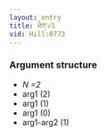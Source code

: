 ```yaml
---
layout: entry
title: ཐེག་√1
vid: Hill:0773
---
```

### Argument structure
* _N =2_
* arg1 (2)
* arg1 (1)
* arg1 (0)
* arg1-arg2 (1)
